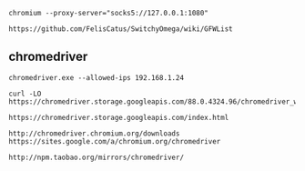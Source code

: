 
    chromium --proxy-server="socks5://127.0.0.1:1080"

    https://github.com/FelisCatus/SwitchyOmega/wiki/GFWList

## chromedriver

    chromedriver.exe --allowed-ips 192.168.1.24

    curl -LO https://chromedriver.storage.googleapis.com/88.0.4324.96/chromedriver_win32.zip

    https://chromedriver.storage.googleapis.com/index.html

    http://chromedriver.chromium.org/downloads
    https://sites.google.com/a/chromium.org/chromedriver

    http://npm.taobao.org/mirrors/chromedriver/

